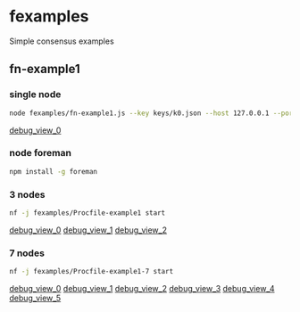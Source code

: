 # fexamples
Simple consensus examples

## fn-example1

### single node
```bash
node fexamples/fn-example1.js --key keys/k0.json --host 127.0.0.1 --port 10000 --http_host 127.0.0.1 --http_port 8000 --bootnodes  bootnodes.json --pwd keys/pwd
```
[debug_view_0](http://localhost:8000)


### node foreman
```bash
npm install -g foreman
```

### 3 nodes
```bash
nf -j fexamples/Procfile-example1 start
```
[debug_view_0](http://localhost:8000)
[debug_view_1](http://localhost:8001)
[debug_view_2](http://localhost:8002)

### 7 nodes
```bash
nf -j fexamples/Procfile-example1-7 start
```
[debug_view_0](http://localhost:8000)
[debug_view_1](http://localhost:8001)
[debug_view_2](http://localhost:8002)
[debug_view_3](http://localhost:8003)
[debug_view_4](http://localhost:8004)
[debug_view_5](http://localhost:8005)
